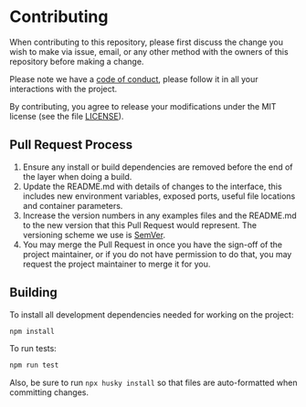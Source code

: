 # Contributing

When contributing to this repository, please first discuss the change you wish to make via issue,
email, or any other method with the owners of this repository before making a change. 

Please note we have a [code of conduct](CODE_OF_CONDUCT.md), please follow it in all your interactions with the project.

By contributing, you agree to release your modifications under the MIT license (see the file [LICENSE](LICENSE)).

## Pull Request Process

1. Ensure any install or build dependencies are removed before the end of the layer when doing a 
   build.
2. Update the README.md with details of changes to the interface, this includes new environment 
   variables, exposed ports, useful file locations and container parameters.
3. Increase the version numbers in any examples files and the README.md to the new version that this
   Pull Request would represent. The versioning scheme we use is [SemVer](http://semver.org/).
4. You may merge the Pull Request in once you have the sign-off of the project maintainer, or if you 
   do not have permission to do that, you may request the project maintainer to merge it for you.

## Building

To install all development dependencies needed for working on the project:

```sh
npm install
```

To run tests:

```sh
npm run test
```

Also, be sure to run `npx husky install` so that files are auto-formatted when committing changes.
